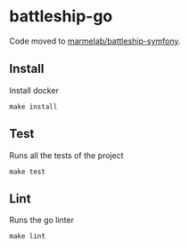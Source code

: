 # battleship-go

Code moved to [marmelab/battleship-symfony](https://github.com/marmelab/battleship-symfony).

## Install

Install docker

```
make install
```

## Test

Runs all the tests of the project

```
make test
```

## Lint

Runs the go linter

```
make lint
```
